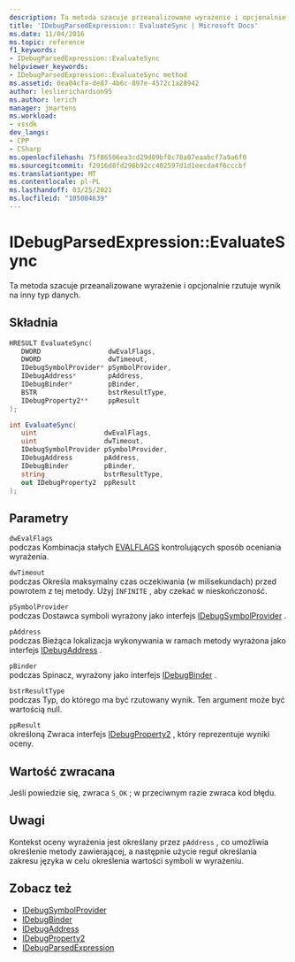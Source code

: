 ```yaml
---
description: Ta metoda szacuje przeanalizowane wyrażenie i opcjonalnie rzutuje wynik na inny typ danych.
title: 'IDebugParsedExpression:: EvaluateSync | Microsoft Docs'
ms.date: 11/04/2016
ms.topic: reference
f1_keywords:
- IDebugParsedExpression::EvaluateSync
helpviewer_keywords:
- IDebugParsedExpression::EvaluateSync method
ms.assetid: 0ea04cfa-de87-4b6c-897e-4572c1a28942
author: leslierichardson95
ms.author: lerich
manager: jmartens
ms.workload:
- vssdk
dev_langs:
- CPP
- CSharp
ms.openlocfilehash: 75f86506ea3cd29d09bf8c78a07eaabcf7a9a6f0
ms.sourcegitcommit: f2916d8fd296b92cc402597d1d1eecda4f6cccbf
ms.translationtype: MT
ms.contentlocale: pl-PL
ms.lasthandoff: 03/25/2021
ms.locfileid: "105084639"
---
```

# <a name="idebugparsedexpressionevaluatesync"></a>IDebugParsedExpression::EvaluateSync
Ta metoda szacuje przeanalizowane wyrażenie i opcjonalnie rzutuje wynik na inny typ danych.

## <a name="syntax"></a>Składnia

```cpp
HRESULT EvaluateSync( 
   DWORD                 dwEvalFlags,
   DWORD                 dwTimeout,
   IDebugSymbolProvider* pSymbolProvider,
   IDebugAddress*        pAddress,
   IDebugBinder*         pBinder,
   BSTR                  bstrResultType,
   IDebugProperty2**     ppResult
);
```

```csharp
int EvaluateSync(
   uint                 dwEvalFlags,
   uint                 dwTimeout,
   IDebugSymbolProvider pSymbolProvider,
   IDebugAddress        pAddress,
   IDebugBinder         pBinder,
   string               bstrResultType,
   out IDebugProperty2  ppResult
);
```

## <a name="parameters"></a>Parametry
`dwEvalFlags`\
podczas Kombinacja stałych [EVALFLAGS](../../../extensibility/debugger/reference/evalflags.md) kontrolujących sposób oceniania wyrażenia.

`dwTimeout`\
podczas Określa maksymalny czas oczekiwania (w milisekundach) przed powrotem z tej metody. Użyj `INFINITE` , aby czekać w nieskończoność.

`pSymbolProvider`\
podczas Dostawca symboli wyrażony jako interfejs [IDebugSymbolProvider](../../../extensibility/debugger/reference/idebugsymbolprovider.md) .

`pAddress`\
podczas Bieżąca lokalizacja wykonywania w ramach metody wyrażona jako interfejs [IDebugAddress](../../../extensibility/debugger/reference/idebugaddress.md) .

`pBinder`\
podczas Spinacz, wyrażony jako interfejs [IDebugBinder](../../../extensibility/debugger/reference/idebugbinder.md) .

`bstrResultType`\
podczas Typ, do którego ma być rzutowany wynik. Ten argument może być wartością null.

`ppResult`\
określoną Zwraca interfejs [IDebugProperty2](../../../extensibility/debugger/reference/idebugproperty2.md) , który reprezentuje wyniki oceny.

## <a name="return-value"></a>Wartość zwracana
 Jeśli powiedzie się, zwraca `S_OK` ; w przeciwnym razie zwraca kod błędu.

## <a name="remarks"></a>Uwagi
 Kontekst oceny wyrażenia jest określany przez `pAddress` , co umożliwia określenie metody zawierającej, a następnie użycie reguł określania zakresu języka w celu określenia wartości symboli w wyrażeniu.

## <a name="see-also"></a>Zobacz też
- [IDebugSymbolProvider](../../../extensibility/debugger/reference/idebugsymbolprovider.md)
- [IDebugBinder](../../../extensibility/debugger/reference/idebugbinder.md)
- [IDebugAddress](../../../extensibility/debugger/reference/idebugaddress.md)
- [IDebugProperty2](../../../extensibility/debugger/reference/idebugproperty2.md)
- [IDebugParsedExpression](../../../extensibility/debugger/reference/idebugparsedexpression.md)

